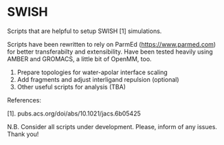 # SWISH
Scripts that are helpful to setup SWISH [1] simulations.

Scripts have been rewritten to rely on ParmEd (https://www.parmed.com) for better transferabilty and extensibility. Have been tested heavily using AMBER and GROMACS, a little bit of OpenMM, too.
 
1. Prepare topologies for water-apolar interface scaling
2. Add fragments and adjust interligand repulsion (optional)
3. Other useful scripts for analysis (TBA)

References:

[1]. pubs.acs.org/doi/abs/10.1021/jacs.6b05425

N.B. Consider all scripts under development. Please, inform of any issues. Thank you!
